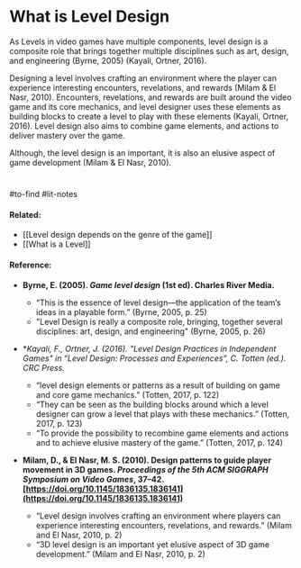 # What is Level Design


As Levels in video games have multiple components, level design is a composite role that brings together multiple disciplines such as art, design, and engineering (Byrne, 2005) (Kayali, Ortner, 2016).

Designing a level involves crafting an environment where the player can experience interesting encounters, revelations, and rewards (Milam & El Nasr, 2010). Encounters, revelations, and rewards are built around the video game and its core mechanics, and level designer uses these elements as building blocks to create a level to play with these elements (Kayali, Ortner, 2016). Level design also aims to combine game elements, and actions to deliver mastery over the game.

Although, the level design is an important, it is also an elusive aspect of game  development (Milam & El Nasr, 2010).
#
#to-find #lit-notes 
#### Related:
- [[Level design depends on the genre of the game]]
- [[What is a Level]]

#### Reference:
- **Byrne, E. (2005). _Game level design_ (1st ed). Charles River Media.**
	- “This is the essence of level design—the application of the team’s ideas in a playable form.” (Byrne, 2005, p. 25)
	- "Level Design is really a composite role, bringing, together several disciplines: art, design, and engineering" (Byrne, 2005, p. 26)

- **Kayali, F., Ortner, J. (2016). *"Level Design Practices in Independent Games" in “Level Design: Processes and Experiences”, C. Totten (ed.). CRC Press.**
	- “level design elements or patterns as a result of building on game and core game mechanics.” (Totten, 2017, p. 122)
	- “They can be seen as the building blocks around which a level designer can grow a level that plays with these mechanics.” (Totten, 2017, p. 123)
	-  “To provide the possibility to recombine game elements and actions and to achieve elusive mastery of the game.” (Totten, 2017, p. 124)
	  
- **Milam, D., & El Nasr, M. S. (2010). Design patterns to guide player movement in 3D games. _Proceedings of the 5th ACM SIGGRAPH Symposium on Video Games_, 37–42. [https://doi.org/10.1145/1836135.1836141](https://doi.org/10.1145/1836135.1836141)**
	- “Level design involves crafting an environment where players can experience interesting encounters, revelations, and rewards.” (Milam and El Nasr, 2010, p. 2)
	- “3D level design is an important yet elusive aspect of 3D game development.” (Milam and El Nasr, 2010, p. 2)